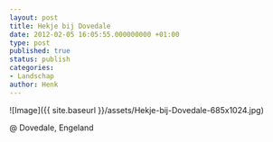 ```yaml
---
layout: post
title: Hekje bij Dovedale
date: 2012-02-05 16:05:55.000000000 +01:00
type: post
published: true
status: publish
categories:
- Landschap
author: Henk
---
```

![Image]({{ site.baseurl }}/assets/Hekje-bij-Dovedale-685x1024.jpg)

@ Dovedale, Engeland
